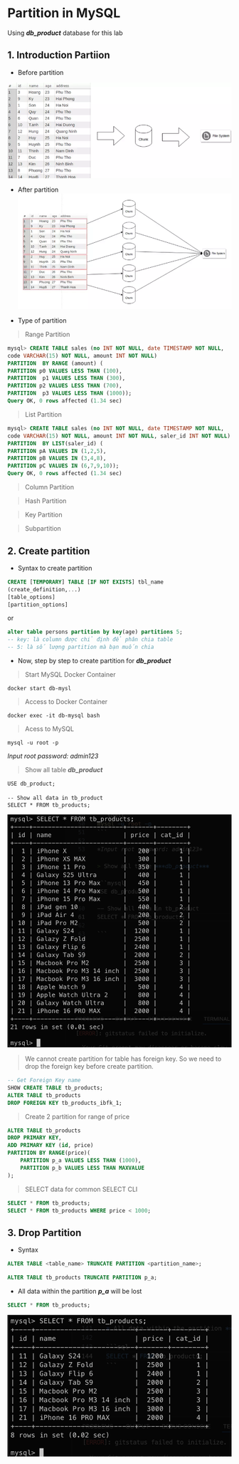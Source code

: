 # Partition in MySQL

Using ***db_product*** database for this lab

## 1. Introduction Partiion 

* Before partition

![Database before partition](./image/img01.webp)

* After partition
![Database after partition](./image/img02.webp)

* Type of partition
> Range Partition

```sql
mysql> CREATE TABLE sales (no INT NOT NULL, date TIMESTAMP NOT NULL, 
code VARCHAR(15) NOT NULL, amount INT NOT NULL) 
PARTITION  BY RANGE (amount) (
PARTITION p0 VALUES LESS THAN (100), 
PARTITION  p1 VALUES LESS THAN (300), 
PARTITION p2 VALUES LESS THAN (700), 
PARTITION  p3 VALUES LESS THAN (1000)); 
Query OK, 0 rows affected (1.34 sec)
```

> List Partition

```sql
mysql> CREATE TABLE sales (no INT NOT NULL, date TIMESTAMP NOT NULL, 
code VARCHAR(15) NOT NULL, amount INT NOT NULL, saler_id INT NOT NULL) 
PARTITION  BY LIST(saler_id) (
PARTITION pA VALUES IN (1,2,5), 
PARTITION pB VALUES IN (3,4,8), 
PARTITION pC VALUES IN (6,7,9,10)); 
Query OK, 0 rows affected (1.34 sec)
```

> Column Partition

> Hash Partition

> Key Partition

> Subpartition

## 2. Create partition

* Syntax to create partition

```sql
CREATE [TEMPORARY] TABLE [IF NOT EXISTS] tbl_name
(create_definition,...)
[table_options]
[partition_options]
```

or 
```sql
alter table persons partition by key(age) partitions 5;
-- key: là column được chỉ định để phân chia table
-- 5: là số lượng partition mà bạn muốn chia

```

* Now, step by step to create partition for ***db_product***

> Start MySQL Docker Container

```shell
docker start db-mysl
```

> Access to Docker Container 

```shell
docker exec -it db-mysql bash
```

> Acess to MySQL 

```shell
mysql -u root -p
```

*Input root password: admin123*

> Show all table ***db_product***

```mysql
USE db_product;

-- Show all data in tb_product
SELECT * FROM tb_products;

```

![All data in tb_product](./image/img03.png)

> We cannot create partition for table has foreign key. So we need to drop the foreign key before create partition.

```sql
-- Get Foreign Key name
SHOW CREATE TABLE tb_products;
ALTER TABLE tb_products
DROP FOREIGN KEY tb_products_ibfk_1;
```

> Create 2 partition for range of price

```sql
ALTER TABLE tb_products
DROP PRIMARY KEY,
ADD PRIMARY KEY (id, price)
PARTITION BY RANGE(price)(
    PARTITION p_a VALUES LESS THAN (1000),
    PARTITION p_b VALUES LESS THAN MAXVALUE
);
```

> SELECT data for common SELECT CLI 

```sql
SELECT * FROM tb_products;
SELECT * FROM tb_products WHERE price < 1000;
```

## 3. Drop Partition

* Syntax 

```sql
ALTER TABLE <table_name> TRUNCATE PARTITION <partition_name>;
```

```sql
ALTER TABLE tb_products TRUNCATE PARTITION p_a;
```

* All data within the partition ***p_a*** will be lost 

```sql
SELECT * FROM tb_products;
```

![data is lost](./image/img04.png)